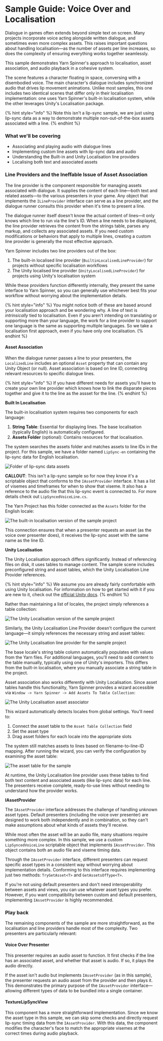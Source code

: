 # Sample Guide: Voice Over and Localisation

Dialogue in games often extends beyond simple text on screen. Many projects incorporate voice acting alongside written dialogue, and sometimes even more complex assets. This raises important questions about handling localisation—as the number of assets per line increases, so does the complexity of ensuring everything works together seamlessly.

This sample demonstrates Yarn Spinner's approach to localisation, asset association, and audio playback in a cohesive system.

The scene features a character floating in space, conversing with a disembodied voice. The main character's dialogue includes synchronized audio that drives lip movement animations. Unlike most samples, this one includes two identical scenes that differ only in their localisation implementation: one uses Yarn Spinner's built-in localisation system, while the other leverages Unity's Localisation package.

{% hint style="info" %}
Note this isn't a lip-sync sample, we are just using lip-sync data as a way to demonstrate multiple non-out-of-the-box assets associated with a line.
{% endhint %}

### What we'll be covering

* Associating and playing audio with dialogue lines
* Implementing custom line assets with lip-sync data and audio
* Understanding the Built-in and Unity Localisation line providers
* Localising both text and associated assets

### Line Providers and the Ineffable Issue of Asset Association

The line provider is the component responsible for managing assets associated with dialogue. It supplies the content of each line—both text and related assets—to the various presenters in your game. Any object that implements the `ILineProvider` interface can serve as a line provider, and the dialogue runner consults this provider when it's time to present a line.

The dialogue runner itself doesn't know the actual content of lines—it only knows which line to run via the line's ID. When a line needs to be displayed, the line provider retrieves the content from the strings table, parses any markup, and collects any associated assets. If you need custom modifications or behaviors that apply to multiple lines, creating a custom line provider is generally the most effective approach.

Yarn Spinner includes two line providers out of the box:

1. The built-in localised line provider (`BuiltinLocalisedLineProvider`) for projects without specific localisation workflows
2. The Unity localised line provider (`UnityLocalisedLineProvider`) for projects using Unity's localisation system

While these providers function differently internally, they present the same interface to Yarn Spinner, so you can generally use whichever best fits your workflow without worrying about the implementation details.

{% hint style="info" %}
You might notice both of these are based around your localisation approach and be wondering why. A line of text is _intrinsically_ tied to localisation. Even if you aren't intending on translating or supporting more than your language, the work for a line provider to support one language is the same as supporting multiple languages. So we take a localisation first approach, even if you have only one localisation.
{% endhint %}

#### Asset Association

When the dialogue runner passes a line to your presenters, the `LocalizedLine` includes an optional `Asset` property that can contain any Unity Object (or null). Asset association is based on line ID, connecting relevant resources to specific dialogue lines.

{% hint style="info" %}
If you have different needs for assets you'll have to create your own line provider which knows how to link the disparate pieces together and give it to the line as the assset for the line.
{% endhint %}

**Built In Localisation**

The built-in localisation system requires two components for each language:

1. **String Table**: Essential for displaying lines. The base localisation (typically English) is automatically configured.
2. **Assets Folder** (optional): Contains resources for that localisation.

The system searches the assets folder and matches assets to line IDs in the project. For this sample, we have a folder named `LipSync-en` containing the lip-sync data for English localisation.

![Folder of lip-sync data assets](../.gitbook/assets/built-in-1.png)

**CALLOUT**: This isn't a lip-sync sample so for now they know it's a scriptable object that conforms to the `IAssetProvider` interface. It has a list of visemes and timeframes for when to show that viseme. It also has a reference to the audio file that this lip-sync event is connected to. For more details check out `LipSyncedVoiceLine.cs`.

The Yarn Project has this folder connected as the `Assets` folder for the English locale:

![The built-in localisation version of the sample project](../.gitbook/assets/built-in-2.png)

This connection ensures that when a presenter requests an asset (as the voice over presenter does), it receives the lip-sync asset with the same name as the line ID.

**Unity Localisation**

The Unity Localisation approach differs significantly. Instead of referencing files on disk, it uses tables to manage content. The sample scene includes preconfigured string and asset tables, which the Unity Localisation Line Provider references.

{% hint style="info" %}
We assume you are already fairly comfortable with using Unity localisation. For information on how to get started with it if you are new to it, check out the [official Unity docs](https://docs.unity3d.com/Packages/com.unity.localization@1.5/manual/QuickStartGuideWithVariants.html).
{% endhint %}

Rather than maintaining a list of locales, the project simply references a table collection:

![The Unity Localisation version of the sample project](../.gitbook/assets/unity-loc-1.png)

Similarly, the Unity Localisation Line Provider doesn't configure the current language—it simply references the necessary string and asset tables:

![The Unity Localisation line provider for the sample project](https://claude.ai/chat/images/unity-loc-4.png)

The base locale's string table column automatically populates with values from the Yarn files. For additional languages, you'll need to add content to the table manually, typically using one of Unity's importers. This differs from the built-in localisation, where you manually associate a string table in the project.

Asset association also works differently with Unity Localisation. Since asset tables handle this functionality, Yarn Spinner provides a wizard accessible via `Window -> Yarn Spinner -> Add Assets To Table Collection`:

![The Unity Localisation asset associator](https://claude.ai/chat/images/unity-loc-2.png)

This wizard automatically detects locales from global settings. You'll need to:

1. Connect the asset table to the `Asset Table Collection` field
2. Set the asset type
3. Drag asset folders for each locale into the appropriate slots

The system still matches assets to lines based on filename-to-line-ID mapping. After running the wizard, you can verify the configuration by examining the asset table:

![The asset table for the sample](https://claude.ai/chat/images/unity-loc-3.png)

At runtime, the Unity Localisation line provider uses these tables to find both text content and associated assets (like lip-sync data) for each line. The presenters receive complete, ready-to-use lines without needing to understand how the provider works.

**IAssetProvider**

The `IAssetProvider` interface addresses the challenge of handling unknown asset types. Default presenters (including the voice over presenter) are designed to work both independently and in combination, so they can't make assumptions about what kinds of assets they'll receive.

While most often the asset will be an audio file, many situations require something more complex. In this sample, we use a custom `LipSyncedVoiceLine` scriptable object that implements `IAssetProvider`. This object contains both an audio file and viseme timing data.

Through the `IAssetProvider` interface, different presenters can request specific asset types in a consistent way without worrying about implementation details. Conforming to this interface requires implementing just two methods: `TryGetAsset<T>` and `GetAssetsOfType<T>`.

If you're not using default presenters and don't need interoperability between assets and views, you can use whatever asset types you prefer. However, if you want compatibility between custom and default presenters, implementing `IAssetProvider` is highly recommended.

### Play back

The remaining components of the sample are more straightforward, as the localisation and line providers handle most of the complexity. Two presenters are particularly relevant:

#### Voice Over Presenter

This presenter requires an audio asset to function. It first checks if the line has an associated asset, and whether that asset is audio. If so, it plays the audio directly.

If the asset isn't audio but implements `IAssetProvider` (as in this sample), the presenter requests an audio asset from the provider and then plays it. This demonstrates the primary purpose of the `IAssetProvider` interface—allowing different types of data to be bundled into a single container.

#### TextureLipSyncView

This component has a more straightforward implementation. Since we know the asset type in this sample, we can skip some checks and directly request lip-sync timing data from the `IAssetProvider`. With this data, the component modifies the character's face to match the appropriate visemes at the correct times during audio playback.
